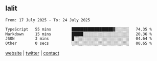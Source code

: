 ## lalit

<!--START_SECTION:waka-->

```txt
From: 17 July 2025 - To: 24 July 2025

TypeScript   55 mins         ██████████████████▓░░░░░░   74.35 %
Markdown     15 mins         █████░░░░░░░░░░░░░░░░░░░░   20.36 %
JSON         3 mins          █░░░░░░░░░░░░░░░░░░░░░░░░   04.64 %
Other        0 secs          ░░░░░░░░░░░░░░░░░░░░░░░░░   00.65 %
```

<!--END_SECTION:waka-->

[website](https://lalit.sh) | [twitter](https://x.com/@lalitcodes) | [contact](https://lalit.sh/contact)
